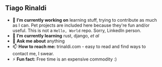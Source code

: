 ## Tiago Rinaldi

- 🔭 **I’m currently working on** learning stuff, trying to contribute as much as I can. Pet projects are included here because they're fun and/or useful. This is not a `Hello, World` repo. Sorry, LinkedIn person.
- 🌱 **I’m currently learning** rust, django, *et al*
- 💬 **Ask me about** anything
- 📫 **How to reach me:** trinaldi.com - easy to read and find ways to contact me, I swear.
- ⚡ **Fun fact:** Free time is an expensive commodity :)
